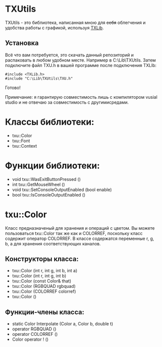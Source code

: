 # TXUtils
TXUtils - это библиотека, написанная мною для ~~себя~~ облегчения и удобства работы с графикой, используя [TXLib](http://storage.ded32.net.ru/Lib/TX/TXUpdate/Doc/HTML.ru/).



## Установка
Всё что вам потребуется, это скачать данный репозиторий и распаковать в любом удобном месте. Например в C:\Lib\TXUtils\.
Затем подключите файл TXU.h в вашей программе после подключения TXLIb:

```
#include <TXLib.h>
#include "C:\Lib\TXUtils\TXU.h"
```

Готово!

Примечание: я гарантирую совместимость лишь с компилятором vusial studio и не отвечаю за совместимость с другимисредами.

# Классы библиотеки:
- txu::Color
- txu::Font
- txu::Context

# Функции библиотеки:
- void txu::WasExitButtonPressed    ()
- int  txu::GetMouseWheel           ()
- void txu::SetConsoleOutputEnabled (bool enable)
- bool txu::IsConsoleOutputEnabled  ()


# txu::Color
Класс предназначеный для хранения и операций с цветом.
Вы можете пользоваться txu::Color так же как и COLORREF, поскольку класс содержит оператор COLORREF.
В классе содержатся переменные r, g, b, a для хранения соответствующих каналов.

## Конструкторы класса:
- txu::Color (int r, int g, int b, int a)
- txu::Color (int r, int g, int b)
- txu::Color (const Color& that)
- txu::Color (RGBQUAD rgbquad)
- txu::Color (COLORREF colorref)
- txu::Color ()

## Функции-члены класса:
- static Color Interpolate (Color a, Color b, double t)
- operator RGBQUAD  ()
- operator COLORREF ()
- Color operator ! ()
